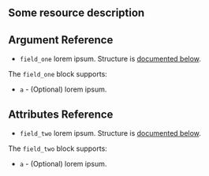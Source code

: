 ## Some resource description

## Argument Reference

* `field_one` lorem ipsum. Structure is [documented below](#nested_field_one).


<a name="nested_field_one"></a>The `field_one` block supports:

* `a` - (Optional) lorem ipsum.

## Attributes Reference

* `field_two` lorem ipsum. Structure is [documented below](#nested_field_two).

<a name="nested_field_two"></a>The `field_two` block supports:

* `a` - (Optional) lorem ipsum.